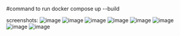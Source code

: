 #command to run 
docker compose up --build

screenshots:
![image](https://github.com/user-attachments/assets/623d898f-218b-4e03-a021-dcba580f9f01)
![image](https://github.com/user-attachments/assets/7f77c8ae-d744-40a7-87f2-a38b9fb2057b)
![image](https://github.com/user-attachments/assets/f3424a51-9076-496f-af51-65afa3a22c66)
![image](https://github.com/user-attachments/assets/2dcd121c-fed8-4050-aa25-c30acb725e3e)
![image](https://github.com/user-attachments/assets/9fd0e351-0d4c-461a-b4f3-54c0f1294b81)
![image](https://github.com/user-attachments/assets/db5106c0-c0bd-4f15-9682-a45addb6ace5)
![image](https://github.com/user-attachments/assets/75612d1a-ab70-4f85-8462-6554fa7ac4f4)
![image](https://github.com/user-attachments/assets/cbecd548-2afd-4f87-9960-2511a419c1d8)




